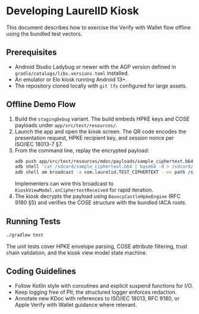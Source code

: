 # Developing LaurelID Kiosk

This document describes how to exercise the Verify with Wallet flow offline using the bundled test vectors.

## Prerequisites
- Android Studio Ladybug or newer with the AGP version defined in `gradle/catalogs/libs.versions.toml` installed.
- An emulator or Elo kiosk running Android 13+.
- The repository cloned locally with `git lfs` configured for large assets.

## Offline Demo Flow
1. Build the `stagingDebug` variant. The build embeds HPKE keys and COSE payloads under `app/src/test/resources/`.
2. Launch the app and open the kiosk screen. The QR code encodes the presentation request, HPKE recipient key, and session nonce per ISO/IEC 18013-7 §7.
3. From the command line, replay the encrypted payload:
   ```bash
   adb push app/src/test/resources/mdoc/payloads/sample_ciphertext.b64 /sdcard/
   adb shell 'cat /sdcard/sample_ciphertext.b64 | base64 -d > /sdcard/sample_ciphertext.bin'
   adb shell am broadcast -a com.laurelid.TEST_CIPHERTEXT --es path /sdcard/sample_ciphertext.bin
   ```
   Implementers can wire this broadcast to `KioskViewModel.onCiphertextReceived` for rapid iteration.
4. The kiosk decrypts the payload using `BouncyCastleHpkeEngine` (RFC 9180 §5) and verifies the COSE structure with the bundled IACA roots.

## Running Tests
```bash
./gradlew test
```
The unit tests cover HPKE envelope parsing, COSE attribute filtering, trust chain validation, and the kiosk view model state machine.

## Coding Guidelines
- Follow Kotlin style with coroutines and explicit suspend functions for I/O.
- Keep logging free of PII; the structured logger enforces redaction.
- Annotate new KDoc with references to ISO/IEC 18013, RFC 9180, or Apple Verify with Wallet guidance where relevant.
